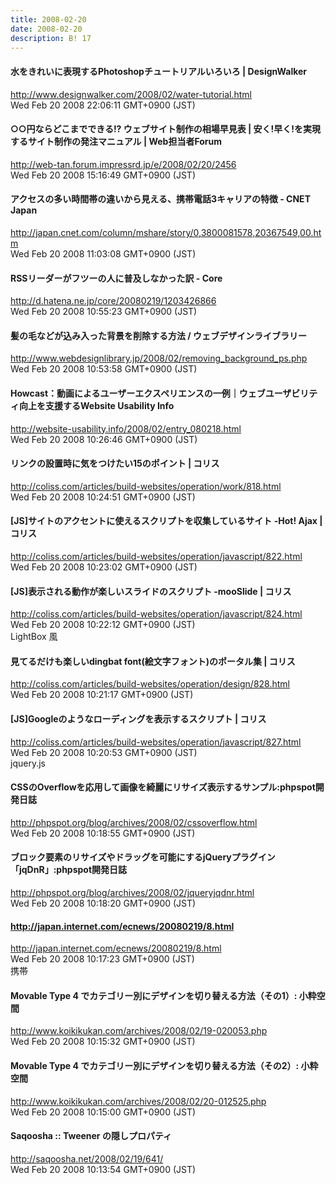 ```yaml
---
title: 2008-02-20
date: 2008-02-20
description: B! 17
---
```


#### 水をきれいに表現するPhotoshopチュートリアルいろいろ | DesignWalker
http://www.designwalker.com/2008/02/water-tutorial.html<br>
Wed Feb 20 2008 22:06:11 GMT+0900 (JST)<br>


#### ○○円ならどこまでできる!? ウェブサイト制作の相場早見表 | 安く!早く!を実現するサイト制作の発注マニュアル | Web担当者Forum
http://web-tan.forum.impressrd.jp/e/2008/02/20/2456<br>
Wed Feb 20 2008 15:16:49 GMT+0900 (JST)<br>


#### アクセスの多い時間帯の違いから見える、携帯電話3キャリアの特徴 - CNET Japan
http://japan.cnet.com/column/mshare/story/0,3800081578,20367549,00.htm<br>
Wed Feb 20 2008 11:03:08 GMT+0900 (JST)<br>


#### RSSリーダーがフツーの人に普及しなかった訳 - Core
http://d.hatena.ne.jp/core/20080219/1203426866<br>
Wed Feb 20 2008 10:55:23 GMT+0900 (JST)<br>


#### 髪の毛などが込み入った背景を削除する方法 / ウェブデザインライブラリー
http://www.webdesignlibrary.jp/2008/02/removing_background_ps.php<br>
Wed Feb 20 2008 10:53:58 GMT+0900 (JST)<br>


#### Howcast：動画によるユーザーエクスペリエンスの一例｜ウェブユーザビリティ向上を支援するWebsite Usability Info
http://website-usability.info/2008/02/entry_080218.html<br>
Wed Feb 20 2008 10:26:46 GMT+0900 (JST)<br>


####   リンクの設置時に気をつけたい15のポイント | コリス
http://coliss.com/articles/build-websites/operation/work/818.html<br>
Wed Feb 20 2008 10:24:51 GMT+0900 (JST)<br>


####   [JS]サイトのアクセントに使えるスクリプトを収集しているサイト -Hot! Ajax | コリス
http://coliss.com/articles/build-websites/operation/javascript/822.html<br>
Wed Feb 20 2008 10:23:02 GMT+0900 (JST)<br>


####   [JS]表示される動作が楽しいスライドのスクリプト -mooSlide | コリス
http://coliss.com/articles/build-websites/operation/javascript/824.html<br>
Wed Feb 20 2008 10:22:12 GMT+0900 (JST)<br>
LightBox 風


####   見てるだけも楽しいdingbat font(絵文字フォント)のポータル集 | コリス
http://coliss.com/articles/build-websites/operation/design/828.html<br>
Wed Feb 20 2008 10:21:17 GMT+0900 (JST)<br>


####   [JS]Googleのようなローディングを表示するスクリプト | コリス
http://coliss.com/articles/build-websites/operation/javascript/827.html<br>
Wed Feb 20 2008 10:20:53 GMT+0900 (JST)<br>
jquery.js


#### CSSのOverflowを応用して画像を綺麗にリサイズ表示するサンプル:phpspot開発日誌
http://phpspot.org/blog/archives/2008/02/cssoverflow.html<br>
Wed Feb 20 2008 10:18:55 GMT+0900 (JST)<br>


#### ブロック要素のリサイズやドラッグを可能にするjQueryプラグイン「jqDnR」:phpspot開発日誌
http://phpspot.org/blog/archives/2008/02/jqueryjqdnr.html<br>
Wed Feb 20 2008 10:18:20 GMT+0900 (JST)<br>


#### http://japan.internet.com/ecnews/20080219/8.html
http://japan.internet.com/ecnews/20080219/8.html<br>
Wed Feb 20 2008 10:17:23 GMT+0900 (JST)<br>
携帯


#### Movable Type 4 でカテゴリー別にデザインを切り替える方法（その1）: 小粋空間
http://www.koikikukan.com/archives/2008/02/19-020053.php<br>
Wed Feb 20 2008 10:15:32 GMT+0900 (JST)<br>


#### Movable Type 4 でカテゴリー別にデザインを切り替える方法（その2）: 小粋空間
http://www.koikikukan.com/archives/2008/02/20-012525.php<br>
Wed Feb 20 2008 10:15:00 GMT+0900 (JST)<br>


#### Saqoosha :: Tweener の隠しプロパティ
http://saqoosha.net/2008/02/19/641/<br>
Wed Feb 20 2008 10:13:54 GMT+0900 (JST)<br>


